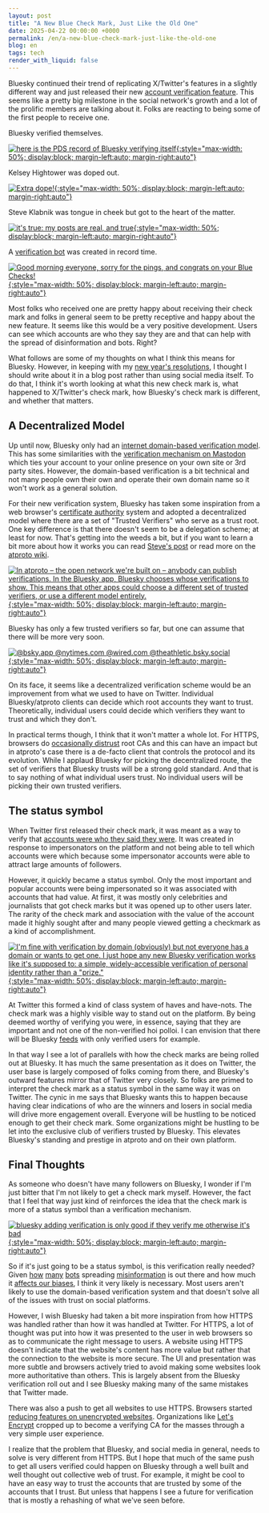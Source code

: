 ```yaml
---
layout: post
title: "A New Blue Check Mark, Just Like the Old One"
date: 2025-04-22 00:00:00 +0000
permalink: /en/a-new-blue-check-mark-just-like-the-old-one
blog: en
tags: tech
render_with_liquid: false
---
```


Bluesky continued their trend of replicating X/Twitter's features in a slightly
different way and just released their new [account verification
feature](https://bsky.social/about/blog/04-21-2025-verification). This seems
like a pretty big milestone in the social network's growth and a lot of the
prolific members are talking about it. Folks are reacting to being some of the
first people to receive one.

Bluesky verified themselves.

[![here is the PDS record of Bluesky verifying
itself](/assets/images/2025-04-22-a-new-blue-check-mark-just-like-the-old-one/Screenshot%202025-04-22%20103142.png){:style="max-width:
50%; display:block; margin-left:auto;
margin-right:auto"}](https://bsky.app/profile/dame.is/post/3lndqd7fx6c2q)

Kelsey Hightower was doped out.

[![Extra
dope!](/assets/images/2025-04-22-a-new-blue-check-mark-just-like-the-old-one/Screenshot%202025-04-22%20103304.png){:style="max-width:
50%; display:block; margin-left:auto;
margin-right:auto"}](https://bsky.app/profile/kelseyhightower.com/post/3lndulltmys2u)

Steve Klabnik was tongue in cheek but got to the heart of the matter.

[![it's true: my posts are real, and
true](/assets/images/2025-04-22-a-new-blue-check-mark-just-like-the-old-one/Screenshot%202025-04-22%20103552.png){:style="max-width:
50%; display:block; margin-left:auto;
margin-right:auto"}](https://bsky.app/profile/steveklabnik.com/post/3lndqq5ykgc2g)

A [verification bot](https://bsky.app/profile/verified.pds.mmatt.net) was created in record time.

[![Good morning everyone, sorry for the pings, and congrats on your Blue
Checks!](/assets/images/2025-04-22-a-new-blue-check-mark-just-like-the-old-one/Screenshot%202025-04-22%20104827.png){:style="max-width:
50%; display:block; margin-left:auto;
margin-right:auto"}](https://bsky.app/profile/verified.pds.mmatt.net/post/3lndqgaqj6s2j)

Most folks who received one are pretty happy about receiving their check mark
and folks in general seem to be pretty receptive and happy about the new
feature. It seems like this would be a very positive development. Users can see
which accounts are who they say they are and that can help with the spread of
disinformation and bots. Right?

What follows are some of my thoughts on what I think this means for Bluesky.
However, in keeping with my [new year's
resolutions](https://www.ianlewis.org/en/2025-new-years-resolutions), I thought
I should write about it in a blog post rather than using social media itself.
To do that, I think it's worth looking at what this new check mark is, what
happened to X/Twitter's check mark, how Bluesky's check mark is different, and
whether that matters.

## A Decentralized Model

Up until now, Bluesky only had an [internet domain-based verification
model](https://bsky.social/about/blog/4-28-2023-domain-handle-tutorial). This
has some similarities with the [verification mechanism on
Mastodon](https://joinmastodon.org/verification) which ties your account to
your online presence on your own site or 3rd party sites. However, the
domain-based verification is a bit technical and not many people own their own
and operate their own domain name so it won't work as a general solution.

For their new verification system, Bluesky has taken some inspiration from a
web browser's [certificate
authority](https://en.wikipedia.org/wiki/Certificate_authority) system and
adopted a decentralized model where there are a set of "Trusted Verifiers" who
serve as a trust root. One key difference is that there doesn't seem to be a
delegation scheme; at least for now. That's getting into the weeds a bit, but
if you want to learn a bit more about how it works you can read [Steve's
post](https://steveklabnik.com/writing/thoughts-on-bluesky-verification/) or
read more on the [atproto
wiki](https://wiki.atprotocol.community/en/wiki/reference/verification).

[![In atproto – the open network we're built on – anybody can publish
verifications. In the Bluesky app, Bluesky chooses whose verifications to show.
This means that other apps could choose a different set of trusted verifiers, or
use a different model
entirely.](/assets/images/2025-04-22-a-new-blue-check-mark-just-like-the-old-one/Screenshot%202025-04-22%20111837.png){:style="max-width:
50%; display:block; margin-left:auto;
margin-right:auto"}](https://bsky.app/profile/jay.bsky.team/post/3lnem7rmx3k24)

Bluesky has only a few trusted verifiers so far, but one can assume that there will be more very soon.

[![@bsky.app @nytimes.com @wired.com
@theathletic.bsky.social](/assets/images/2025-04-22-a-new-blue-check-mark-just-like-the-old-one/Screenshot%202025-04-22%20122137.png){:style="max-width:
50%; display:block; margin-left:auto;
margin-right:auto"}](https://bsky.app/profile/samuel.bsky.team/post/3lndyqyyr4k2k)

On its face, it seems like a decentralized verification scheme would be an
improvement from what we used to have on Twitter. Individual Bluesky/atproto
clients can decide which root accounts they want to trust. Theoretically,
individual users could decide which verifiers they want to trust and which they
don't.

In practical terms though, I think that it won't matter a whole lot. For
HTTPS, browsers do [occasionally
distrust](https://security.googleblog.com/2024/06/sustaining-digital-certificate-security.html)
root CAs and this can have an impact but in atproto's case there is a de-facto
client that controls the protocol and its evolution. While I applaud Bluesky
for picking the decentralized route, the set of verifiers that Bluesky trusts
will be a strong gold standard. And that is to say nothing of what individual
users trust. No individual users will be picking their own trusted verifiers.

## The status symbol

When Twitter first released their check mark, it was meant as a way to verify
that [accounts were who they said they
were](https://www.huffpost.com/entry/twitter-verified-accounts_b_2863282). It
was created in response to impersonators on the platform and not being able to
tell which accounts were which because some impersonator accounts were able to
attract large amounts of followers.

However, it quickly became a status symbol. Only the most important and popular
accounts were being impersonated so it was associated with accounts that had
value. At first, it was mostly only celebrities and journalists that got check
marks but it was opened up to other users later. The rarity of the check mark
and association with the value of the account made it highly sought after and
many people viewed getting a checkmark as a kind of accomplishment.

[![I'm fine with verification by domain (obviously) but not everyone has a
domain or wants to get one. I just hope any new Bluesky verification works like
it's supposed to: a simple, widely-accessible verification of personal identity
rather than a
"prize."](/assets/images/2025-04-22-a-new-blue-check-mark-just-like-the-old-one/Screenshot%202025-04-22%20104411.png){:style="max-width:
50%; display:block; margin-left:auto;
margin-right:auto"}](https://bsky.app/profile/scalzi.com/post/3ln624egpp226)

At Twitter this formed a kind of class system of haves and have-nots. The check
mark was a highly visible way to stand out on the platform. By being deemed
worthy of verifying you were, in essence, saying that they are important and
not one of the non-verified hoi polloi. I can envision that there will be
Bluesky [feeds](https://bsky.app/feeds) with only verified users for example.

In that way I see a lot of parallels with how the check marks are being rolled
out at Bluesky. It has much the same presentation as it does on Twitter, the
user base is largely composed of folks coming from there, and Bluesky's outward
features mirror that of Twitter very closely. So folks are primed to interpret
the check mark as a status symbol in the same way it was on Twitter. The cynic
in me says that Bluesky wants this to happen because having clear indications
of who are the winners and losers in social media will drive more engagement
overall. Everyone will be hustling to be noticed enough to get their check
mark. Some organizations might be hustling to be let into the exclusive club of
verifiers trusted by Bluesky. This elevates Bluesky's standing and prestige in
atproto and on their own platform.

## Final Thoughts

As someone who doesn't have many followers on Bluesky, I wonder if I'm just
bitter that I'm not likely to get a check mark myself. However, the fact that I
feel that way just kind of reinforces the idea that the check mark is more of a
status symbol than a verification mechanism.

[![bluesky adding verification is only good if they verify me otherwise it's
bad](/assets/images/2025-04-22-a-new-blue-check-mark-just-like-the-old-one/Screenshot%202025-04-22%20121800.png){:style="max-width:
50%; display:block; margin-left:auto;
margin-right:auto"}](https://bsky.app/profile/crimew.gay/post/3lndrium5dk24)

So if it's just going to be a status symbol, is this verification really
needed? Given
[how](https://www.technologyreview.com/2020/05/21/1002105/covid-bot-twitter-accounts-push-to-reopen-america/)
[many](https://engineering.gwu.edu/quantifying-impact-bots-online-political-discussions)
[bots](https://www.statista.com/statistics/1264226/human-and-bot-web-traffic-share/)
spreading
[misinformation](https://www.statista.com/topics/9713/misinformation-on-social-media/#topicOverview)
is out there and how much it [affects our
biases](https://pmc.ncbi.nlm.nih.gov/articles/PMC10673860/), I think it very
likely is necessary. Most users aren't likely to use the domain-based
verification system and that doesn't solve all of the issues with trust on
social platforms.

However, I wish Bluesky had taken a bit more inspiration from how HTTPS was
handled rather than how it was handled at Twitter. For HTTPS, a lot of thought
was put into how it was presented to the user in web browsers so as to
communicate the right message to users. A website using HTTPS doesn't indicate
that the website's content has more value but rather that the connection to the
website is more secure. The UI and presentation was more subtle and browsers
actively tried to avoid making some websites look more authoritative than
others. This is largely absent from the Bluesky verification roll out and I see
Bluesky making many of the same mistakes that Twitter made.

There was also a push to get all websites to use HTTPS. Browsers started
[reducing features on unencrypted
websites](https://www.chromium.org/Home/chromium-security/deprecating-powerful-features-on-insecure-origins/).
Organizations like [Let's Encrypt](https://letsencrypt.org/) cropped up to
become a verifying CA for the masses through a very simple user experience.

I realize that the problem that Bluesky, and social media in general, needs to
solve is very different from HTTPS. But I hope that much of the same push to
get all users verified could happen on Bluesky through a well built and well
thought out collective web of trust. For example, it might be cool to have an
easy way to trust the accounts that are trusted by some of the accounts that I
trust. But unless that happens I see a future for verification that is mostly a
rehashing of what we've seen before.
